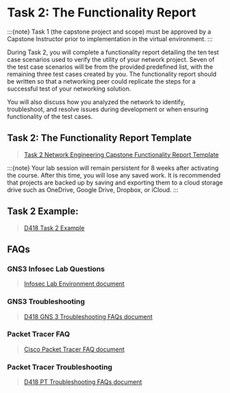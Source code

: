 # Task 2: The Functionality Report

:::{note}
Task 1 (the capstone project and scope) must be approved by a Capstone Instructor prior to implementation in the virtual environment.
:::

During Task 2, you will complete a functionality report detailing the ten test case scenarios used to verify the utility of your network project. Seven of the test case scenarios will be from the provided predefined list, with the remaining three test cases created by you. The functionality report should be written so that a networking peer could replicate the steps for a successful test of your networking solution. 

You will also discuss how you analyzed the network to identify, troubleshoot, and resolve issues during development or when ensuring functionality of the test cases. 


## Task 2: The Functionality Report Template

> [Task 2 Network Engineering Capstone Functionality Report Template](LINK)

:::{note}
Your lab session will remain persistent for 8 weeks after activating the course. After this time, you will lose any saved work. It is recommended that projects are backed up by saving and exporting them to a cloud storage drive such as OneDrive, Google Drive, Dropbox, or iCloud.
:::

## Task 2 Example:

> [D418 Task 2 Example](LINK)

## FAQs

### GNS3 Infosec Lab Questions

> [Infosec Lab Environment document](LINK)

### GNS3 Troubleshooting

> [D418 GNS 3 Troubleshooting FAQs document](LINK)

### Packet Tracer FAQ

> [Cisco Packet Tracer FAQ document ](LINK)

### Packet Tracer Troubleshooting

> [D418 PT Troubleshooting FAQs document](LINK)
